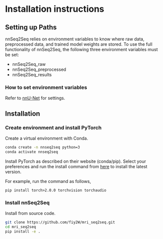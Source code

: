 # Installation instructions
## Setting up Paths
nnSeq2Seq relies on environment variables to know where raw data, preprocessed data, and trained model weights are stored. To use the full functionality of nnSeq2Seq, the following three environment variables must be set:
- nnSeq2Seq_raw
- nnSeq2Seq_preprocessed
- nnSeq2Seq_results

### How to set environment variables
Refer to [nnU-Net](https://github.com/MIC-DKFZ/nnUNet/blob/master/documentation/set_environment_variables.md) for settings.

## Installation
### Create environment and install PyTorch
Create a virtual environment with Conda.
```sh
conda create -n nnseq2seq python=3
conda activate nnseq2seq
```

Install PyTorch as described on their website (conda/pip).
Select your preferences and run the install command from [here](https://pytorch.org/get-started/locally/) to install the latest version.

For example, run the command as follows,
```
pip install torch>2.0.0 torchvision torchaudio
```

### Install nnSeq2Seq
Install from source code.
```sh
git clone https://github.com/fiy2W/mri_seq2seq.git
cd mri_seq2seq
pip install -e .
```
